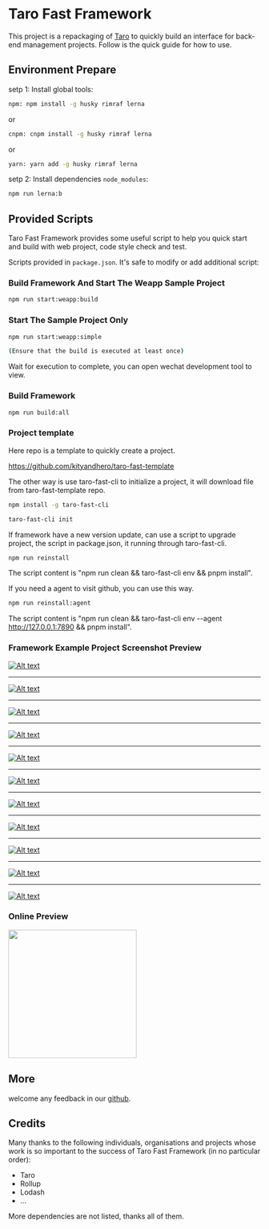 # Taro Fast Framework

This project is a repackaging of [Taro](https://taro-docs.jd.com/) to quickly build an interface for back-end management projects. Follow is the quick guide for how to use.

## Environment Prepare

setp 1: Install global tools:

```bash
npm: npm install -g husky rimraf lerna
```

or

```bash
cnpm: cnpm install -g husky rimraf lerna
```

or

```bash
yarn: yarn add -g husky rimraf lerna
```

setp 2: Install dependencies `node_modules`:

```bash
npm run lerna:b
```

## Provided Scripts

Taro Fast Framework provides some useful script to help you quick start and build with web project, code style check and test.

Scripts provided in `package.json`. It's safe to modify or add additional script:

### Build Framework And Start The Weapp Sample Project

```bash
npm run start:weapp:build
```

### Start The Sample Project Only

```bash
npm run start:weapp:simple

(Ensure that the build is executed at least once)
```

Wait for execution to complete, you can open wechat development tool to view.

### Build Framework

```bash
npm run build:all
```

### Project template

Here repo is a template to quickly create a project.

<https://github.com/kityandhero/taro-fast-template>

The other way is use taro-fast-cli to initialize a project, it will download file from taro-fast-template repo.

```bash
npm install -g taro-fast-cli

taro-fast-cli init
```

If framework have a new version update, can use a script to upgrade project, the script in package.json, it running through taro-fast-cli.

```bash
npm run reinstall
```

The script content is "npm run clean && taro-fast-cli env && pnpm install".

If you need a agent to visit github, you can use this way.

```bash
npm run reinstall:agent
```

The script content is "npm run clean && taro-fast-cli env --agent <http://127.0.0.1:7890> && pnpm install".

### Framework Example Project Screenshot Preview

[![Alt text](https://m1.im5i.com/2022/09/10/Uqe7ud.png?raw=true)](01.png)

---

[![Alt text](https://m1.im5i.com/2022/09/10/Uqezjw.png?raw=true)](02.png)

---

[![Alt text](https://m1.im5i.com/2022/09/10/Uqe5yG.png?raw=true)](03.png)

---

[![Alt text](https://m1.im5i.com/2022/09/10/Uqe2SF.png?raw=true)](04.png)

---

[![Alt text](https://m1.im5i.com/2022/09/10/UqeGmY.png?raw=true)](05.png)

---

[![Alt text](https://m1.im5i.com/2022/09/10/UqeSnK.png?raw=true)](06.png)

---

[![Alt text](https://m1.im5i.com/2022/09/10/UqeeGC.png?raw=true)](07.png)

---

[![Alt text](https://m1.im5i.com/2022/09/10/UqefwH.png?raw=true)](08.png)

---

[![Alt text](https://m1.im5i.com/2022/09/10/Uqeaia.png?raw=true)](09.png)

---

[![Alt text](https://m1.im5i.com/2022/09/10/UqelqT.png?raw=true)](10.png)

---

[![Alt text](https://m1.im5i.com/2022/09/10/UqeyyA.png?raw=true)](11.png)

### Online Preview

<img src="https://m1.im5i.com/2022/09/10/Uqe6mS.jpg?raw=true" width=256 height=256 />

## More

welcome any feedback in our [github](https://github.com/kityandhero/taro-fast-framework).

## Credits

Many thanks to the following individuals, organisations and projects whose work is so important to the success of Taro Fast Framework (in no particular order):

- Taro
- Rollup
- Lodash
- ...

More dependencies are not listed, thanks all of them.
